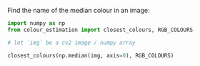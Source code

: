 Find the name of the median colour in an image:

```python
import numpy as np
from colour_estimation import closest_colours, RGB_COLOURS

# let `img` be a cv2 image / numpy array

closest_colours(np.median(img, axis=0), RGB_COLOURS)
```
